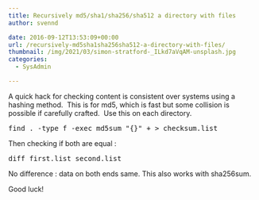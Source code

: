 ```yaml
---
title: Recursively md5/sha1/sha256/sha512 a directory with files
author: svennd

date: 2016-09-12T13:53:09+00:00
url: /recursively-md5sha1sha256sha512-a-directory-with-files/
thumbnail: /img/2021/03/simon-stratford-_ILkd7aVqAM-unsplash.jpg
categories:
  - SysAdmin

---
```

A quick hack for checking content is consistent over systems using a hashing method.  This is for md5, which is fast but some collision is possible if carefully crafted.  Use this on each directory.

<pre>find . -type f -exec md5sum "{}" + &gt; checksum.list</pre>

Then checking if both are equal :

<pre>diff first.list second.list</pre>

No difference : data on both ends same. This also works with sha256sum.

Good luck!